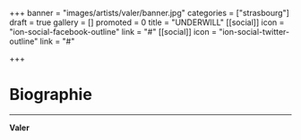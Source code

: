+++
banner = "images/artists/valer/banner.jpg"
categories = ["strasbourg"]
draft = true
gallery = []
promoted = 0
title = "UNDERWILL"
[[social]]
icon = "ion-social-facebook-outline"
link = "#"
[[social]]
icon = "ion-social-twitter-outline"
link = "#"

+++
# Biographie
---

**Valer**